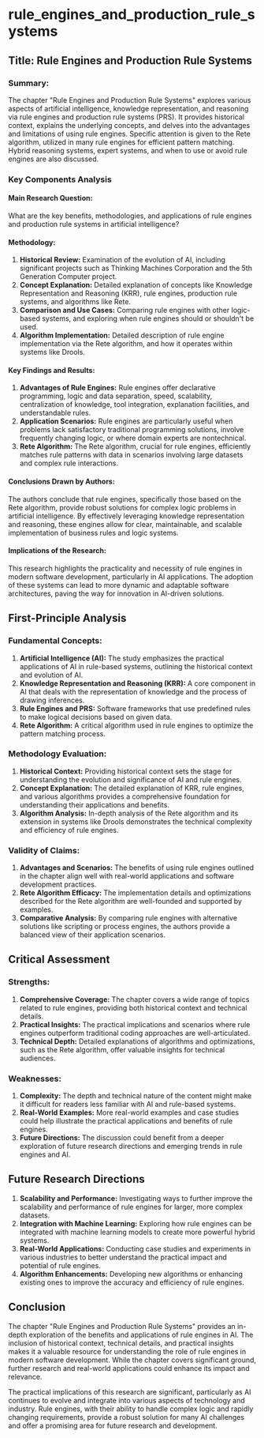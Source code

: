 # rule_engines_and_production_rule_systems

## Title: Rule Engines and Production Rule Systems

### Summary:
The chapter "Rule Engines and Production Rule Systems" explores various aspects of artificial intelligence, knowledge representation, and reasoning via rule engines and production rule systems (PRS). It provides historical context, explains the underlying concepts, and delves into the advantages and limitations of using rule engines. Specific attention is given to the Rete algorithm, utilized in many rule engines for efficient pattern matching. Hybrid reasoning systems, expert systems, and when to use or avoid rule engines are also discussed.

### Key Components Analysis

#### Main Research Question:
What are the key benefits, methodologies, and applications of rule engines and production rule systems in artificial intelligence?

#### Methodology:
1. **Historical Review:** Examination of the evolution of AI, including significant projects such as Thinking Machines Corporation and the 5th Generation Computer project.
2. **Concept Explanation:** Detailed explanation of concepts like Knowledge Representation and Reasoning (KRR), rule engines, production rule systems, and algorithms like Rete.
3. **Comparison and Use Cases:** Comparing rule engines with other logic-based systems, and exploring when rule engines should or shouldn't be used.
4. **Algorithm Implementation:** Detailed description of rule engine implementation via the Rete algorithm, and how it operates within systems like Drools.

#### Key Findings and Results:
1. **Advantages of Rule Engines:** Rule engines offer declarative programming, logic and data separation, speed, scalability, centralization of knowledge, tool integration, explanation facilities, and understandable rules.
2. **Application Scenarios:** Rule engines are particularly useful when problems lack satisfactory traditional programming solutions, involve frequently changing logic, or where domain experts are nontechnical.
3. **Rete Algorithm:** The Rete algorithm, crucial for rule engines, efficiently matches rule patterns with data in scenarios involving large datasets and complex rule interactions.

#### Conclusions Drawn by Authors:
The authors conclude that rule engines, specifically those based on the Rete algorithm, provide robust solutions for complex logic problems in artificial intelligence. By effectively leveraging knowledge representation and reasoning, these engines allow for clear, maintainable, and scalable implementation of business rules and logic systems.

#### Implications of the Research:
This research highlights the practicality and necessity of rule engines in modern software development, particularly in AI applications. The adoption of these systems can lead to more dynamic and adaptable software architectures, paving the way for innovation in AI-driven solutions.

## First-Principle Analysis

### Fundamental Concepts:
1. **Artificial Intelligence (AI):** The study emphasizes the practical applications of AI in rule-based systems, outlining the historical context and evolution of AI.
2. **Knowledge Representation and Reasoning (KRR):** A core component in AI that deals with the representation of knowledge and the process of drawing inferences.
3. **Rule Engines and PRS:** Software frameworks that use predefined rules to make logical decisions based on given data.
4. **Rete Algorithm:** A critical algorithm used in rule engines to optimize the pattern matching process.

### Methodology Evaluation:
1. **Historical Context:** Providing historical context sets the stage for understanding the evolution and significance of AI and rule engines.
2. **Concept Explanation:** The detailed explanation of KRR, rule engines, and various algorithms provides a comprehensive foundation for understanding their applications and benefits.
3. **Algorithm Analysis:** In-depth analysis of the Rete algorithm and its extension in systems like Drools demonstrates the technical complexity and efficiency of rule engines.

### Validity of Claims:
1. **Advantages and Scenarios:** The benefits of using rule engines outlined in the chapter align well with real-world applications and software development practices.
2. **Rete Algorithm Efficacy:** The implementation details and optimizations described for the Rete algorithm are well-founded and supported by examples.
3. **Comparative Analysis:** By comparing rule engines with alternative solutions like scripting or process engines, the authors provide a balanced view of their application scenarios.

## Critical Assessment

### Strengths:
1. **Comprehensive Coverage:** The chapter covers a wide range of topics related to rule engines, providing both historical context and technical details.
2. **Practical Insights:** The practical implications and scenarios where rule engines outperform traditional coding approaches are well-articulated.
3. **Technical Depth:** Detailed explanations of algorithms and optimizations, such as the Rete algorithm, offer valuable insights for technical audiences.

### Weaknesses:
1. **Complexity:** The depth and technical nature of the content might make it difficult for readers less familiar with AI and rule-based systems.
2. **Real-World Examples:** More real-world examples and case studies could help illustrate the practical applications and benefits of rule engines.
3. **Future Directions:** The discussion could benefit from a deeper exploration of future research directions and emerging trends in rule engines and AI.

## Future Research Directions
1. **Scalability and Performance:** Investigating ways to further improve the scalability and performance of rule engines for larger, more complex datasets.
2. **Integration with Machine Learning:** Exploring how rule engines can be integrated with machine learning models to create more powerful hybrid systems.
3. **Real-World Applications:** Conducting case studies and experiments in various industries to better understand the practical impact and potential of rule engines.
4. **Algorithm Enhancements:** Developing new algorithms or enhancing existing ones to improve the accuracy and efficiency of rule engines.

## Conclusion
The chapter "Rule Engines and Production Rule Systems" provides an in-depth exploration of the benefits and applications of rule engines in AI. The inclusion of historical context, technical details, and practical insights makes it a valuable resource for understanding the role of rule engines in modern software development. While the chapter covers significant ground, further research and real-world applications could enhance its impact and relevance.

The practical implications of this research are significant, particularly as AI continues to evolve and integrate into various aspects of technology and industry. Rule engines, with their ability to handle complex logic and rapidly changing requirements, provide a robust solution for many AI challenges and offer a promising area for future research and development.